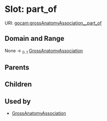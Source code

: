 
# Slot: part_of



URI: [gocam:grossAnatomyAssociation__part_of](https://w3id.org/gocam/grossAnatomyAssociation__part_of)


## Domain and Range

None &#8594;  <sub>0..1</sub> [GrossAnatomyAssociation](GrossAnatomyAssociation.md)

## Parents


## Children


## Used by

 * [GrossAnatomyAssociation](GrossAnatomyAssociation.md)
